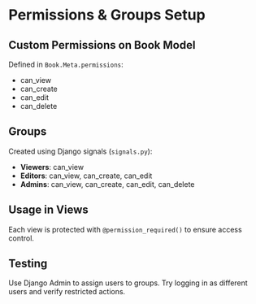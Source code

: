 # Permissions & Groups Setup

## Custom Permissions on Book Model
Defined in `Book.Meta.permissions`:
- can_view
- can_create
- can_edit
- can_delete

## Groups
Created using Django signals (`signals.py`):
- **Viewers**: can_view
- **Editors**: can_view, can_create, can_edit
- **Admins**: can_view, can_create, can_edit, can_delete

## Usage in Views
Each view is protected with `@permission_required()` to ensure access control.

## Testing
Use Django Admin to assign users to groups. Try logging in as different users and verify restricted actions.
